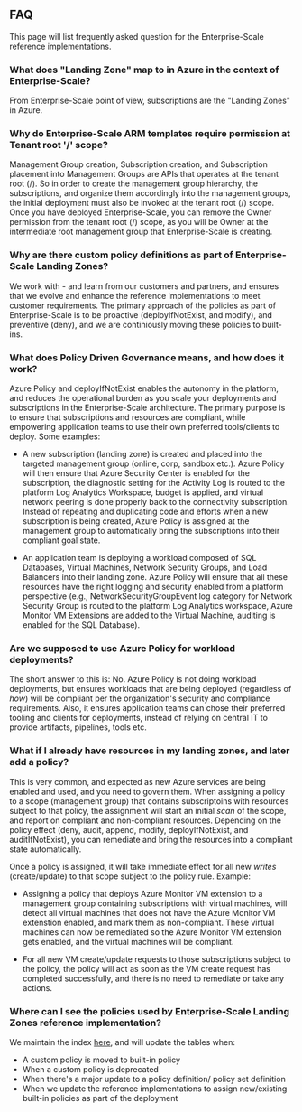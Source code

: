 ## FAQ

This page will list frequently asked question for the Enterprise-Scale reference implementations.

### What does "Landing Zone" map to in Azure in the context of Enterprise-Scale?

From Enterprise-Scale point of view, subscriptions are the "Landing Zones" in Azure.

### Why do Enterprise-Scale ARM templates require permission at Tenant root '/' scope?

Management Group creation, Subscription creation, and Subscription placement into Management Groups are APIs that operates at the tenant root (/). So in order to create the management group hierarchy, the subscriptions, and organize them accordingly into the management groups, the initial deployment must also be invoked at the tenant root (/) scope.
Once you have deployed Enterprise-Scale, you can remove the Owner permission from the tenant root (/) scope, as you will be Owner at the intermediate root management group that Enterprise-Scale is creating.

### Why are there custom policy definitions as part of Enterprise-Scale Landing Zones?

We work with - and learn from our customers and partners, and ensures that we evolve and enhance the reference implementations to meet customer requirements. The primary approach of the policies as part of Enterprise-Scale is to be proactive (deployIfNotExist, and modify), and preventive (deny), and we are continiously moving these policies to built-ins.

### What does Policy Driven Governance means, and how does it work?

Azure Policy and deployIfNotExist enables the autonomy in the platform, and reduces the operational burden as you scale your deployments and subscriptions in the Enterprise-Scale architecture. The primary purpose is to ensure that subscriptions and resources are compliant, while empowering application teams to use their own preferred tools/clients to deploy.
Some examples:

* A new subscription (landing zone) is created and placed into the targeted management group (online, corp, sandbox etc.). Azure Policy will then ensure that Azure Security Center is enabled for the subscription, the diagnostic setting for the Activity Log is routed to the platform Log Analytics Workspace, budget is applied, and virtual network peering is done properly back to the connectivity subscription. Instead of repeating and duplicating code and efforts when a new subscription is being created, Azure Policy is assigned at the management group to automatically bring the subscriptions into their compliant goal state.

* An application team is deploying a workload composed of SQL Databases, Virtual Machines, Network Security Groups, and Load Balancers into their landing zone. Azure Policy will ensure that all these resources have the right logging and security enabled from a platform perspective (e.g., NetworkSecurityGroupEvent log category for Network Security Group is routed to the platform Log Analytics workspace, Azure Monitor VM Extensions are added to the Virtual Machine, auditing is enabled for the SQL Database).

### Are we supposed to use Azure Policy for workload deployments?

The short answer to this is: No.
Azure Policy is not doing workload deployments, but ensures workloads that are being deployed (regardless of *how*) will be compliant per the organization's security and compliance requirements. Also, it ensures application teams can chose their preferred tooling and clients for deployments, instead of relying on central IT to provide artifacts, pipelines, tools etc.

### What if I already have resources in my landing zones, and later add a policy?

This is very common, and expected as new Azure services are being enabled and used, and you need to govern them. When assigning a policy to a scope (management group) that contains subscriptoins with resources subject to that policy, the assignment will start an initial *scan* of the scope, and report on compliant and non-compliant resources. Depending on the policy effect (deny, audit, append, modify, deployIfNotExist, and auditIfNotExist), you can remediate and bring the resources into a compliant state automatically.

Once a policy is assigned, it will take immediate effect for all new *writes* (create/update) to that scope subject to the policy rule.
Example:

* Assigning a policy that deploys Azure Monitor VM extension to a management group containing subscriptions with virtual machines, will detect all virtual machines that does not have the Azure Monitor VM extenstion enabled, and mark them as non-compliant. These virtual machines can now be remediated so the Azure Monitor VM extension gets enabled, and the virtual machines will be compliant.

* For all new VM create/update requests to those subscriptions subject to the policy, the policy will act as soon as the VM create request has completed successfully, and there is no need to remediate or take any actions.

### Where can I see the policies used by Enterprise-Scale Landing Zones reference implementation?

We maintain the index [here](./ESLZ-Policies.md), and will update the tables when:

* A custom policy is moved to built-in policy
* When a custom policy is deprecated
* When there's a major update to a policy definition/ policy set definition
* When we update the reference implementations to assign new/existing built-in policies as part of the deployment